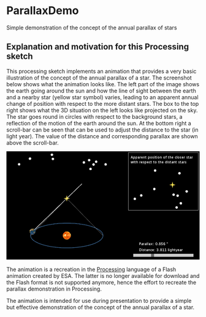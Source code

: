 # ParallaxDemo

Simple demonstration of the concept of the annual parallax of stars

## Explanation and motivation for this Processing sketch

This processing sketch implements an animation that provides a very basic
illustration of the concept of the annual parallax of a star. The screenshot
below shows what the animation looks like. The left part of the image shows
the earth going around the sun and how the line of sight between the earth
and a nearby star (yellow star symbol) varies, leading to an apparent annual
change of position with respect to the more distant stars. The box to the
top right shows what the 3D situation on the left looks like projected on
the sky. The star goes round in circles with respect to the background
stars, a reflection of the motion of the earth around the sun. At the bottom
right a scroll-bar can be seen that can be used to adjust the distance to
the star (in light year). The value of the distance and corresponding
parallax are shown above the scroll-bar.

![ParallaxDemo screenshot](parallax-demo.png)

The animation is a recreation in the [Processing](https://processing.org)
language of a Flash animation created by ESA. The latter is no longer
available for download and the Flash format is not supported anymore, hence
the effort to recreate the parallax demonstration in Processing.

The animation is intended for use during presentation to provide a simple
but effective demonstration of the concept of the annual parallax of a star.
